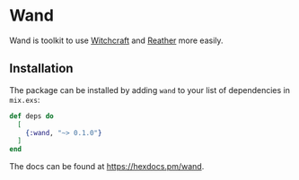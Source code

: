 # Wand

Wand is toolkit to use [Witchcraft](https://github.com/witchcrafters) and [Reather](https://github.com/jechol/reather) more easily.

## Installation

The package can be installed by adding `wand` to your list of dependencies in `mix.exs`:

```elixir
def deps do
  [
    {:wand, "~> 0.1.0"}
  ]
end
```

The docs can be found at <https://hexdocs.pm/wand>.
